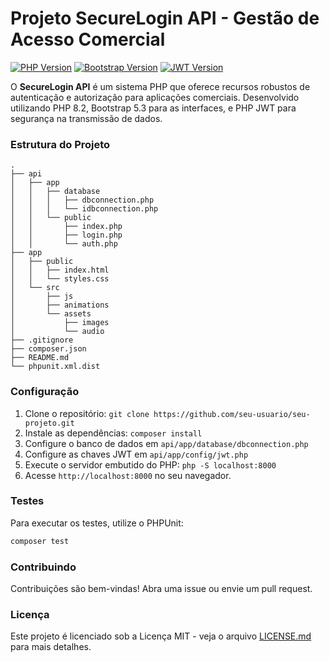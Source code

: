 # Projeto SecureLogin API - Gestão de Acesso Comercial

[![PHP Version](https://img.shields.io/badge/php-%3E%3D8.2-blue)](https://www.php.net/)
[![Bootstrap Version](https://img.shields.io/badge/bootstrap-5.3.0-blueviolet)](https://getbootstrap.com/)
[![JWT Version](https://img.shields.io/badge/firebase%2Fphp--jwt-7.0-success)](https://packagist.org/packages/firebase/php-jwt)

O **SecureLogin API** é um sistema PHP que oferece recursos robustos de autenticação e autorização para aplicações comerciais. Desenvolvido utilizando PHP 8.2, Bootstrap 5.3 para as interfaces, e PHP JWT para segurança na transmissão de dados.

### Estrutura do Projeto

```
.
├── api
│   ├── app
│   │   ├── database
│   │   │   ├── dbconnection.php
│   │   │   └── idbconnection.php
│   │   └── public
│   │       ├── index.php
│   │       ├── login.php
│   │       └── auth.php
├── app
│   ├── public
│   │   ├── index.html
│   │   └── styles.css
│   └── src
│       ├── js
│       ├── animations
│       └── assets
│           ├── images
│           └── audio
├── .gitignore
├── composer.json
├── README.md
└── phpunit.xml.dist
```

### Configuração

1. Clone o repositório: `git clone https://github.com/seu-usuario/seu-projeto.git`
2. Instale as dependências: `composer install`
3. Configure o banco de dados em `api/app/database/dbconnection.php`
4. Configure as chaves JWT em `api/app/config/jwt.php`
5. Execute o servidor embutido do PHP: `php -S localhost:8000`
6. Acesse `http://localhost:8000` no seu navegador.

### Testes

Para executar os testes, utilize o PHPUnit:

```bash
composer test
```

### Contribuindo

Contribuições são bem-vindas! Abra uma issue ou envie um pull request.

### Licença

Este projeto é licenciado sob a Licença MIT - veja o arquivo [LICENSE.md](LICENSE.md) para mais detalhes.
